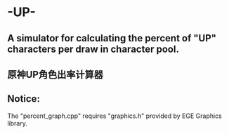 # -UP-
## A simulator for calculating the percent of "UP" characters per draw in character pool.
## 原神UP角色出率计算器
## Notice:
The "percent_graph.cpp" requires "graphics.h" provided by EGE Graphics library.
